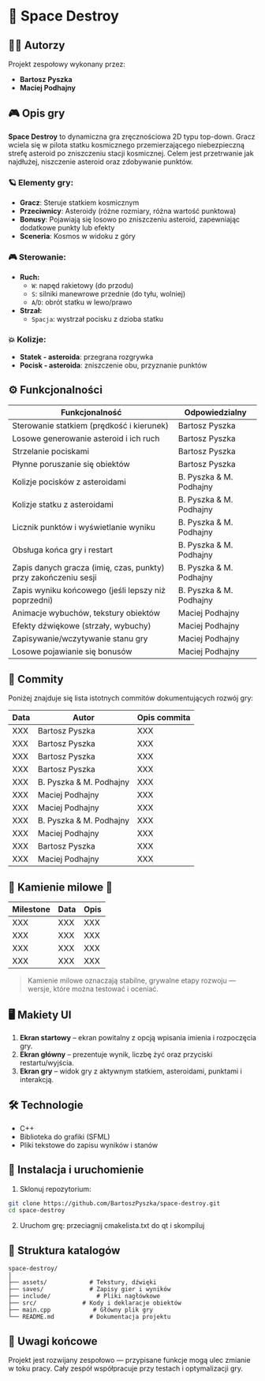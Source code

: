
# 🚀 Space Destroy

## 👨‍🚀 Autorzy
Projekt zespołowy wykonany przez:

- **Bartosz Pyszka**
- **Maciej Podhajny**

## 🎮 Opis gry
**Space Destroy** to dynamiczna gra zręcznościowa 2D typu top-down. Gracz wciela się w pilota statku kosmicznego przemierzającego niebezpieczną strefę asteroid po zniszczeniu stacji kosmicznej. Celem jest przetrwanie jak najdłużej, niszczenie asteroid oraz zdobywanie punktów.

### 🪐 Elementy gry:
- **Gracz**: Steruje statkiem kosmicznym
- **Przeciwnicy**: Asteroidy (różne rozmiary, różna wartość punktowa)
- **Bonusy**: Pojawiają się losowo po zniszczeniu asteroid, zapewniając dodatkowe punkty lub efekty
- **Sceneria**: Kosmos w widoku z góry

### 🎮 Sterowanie:
- **Ruch:**
  - `W`: napęd rakietowy (do przodu)
  - `S`: silniki manewrowe przednie (do tyłu, wolniej)
  - `A`/`D`: obrót statku w lewo/prawo
- **Strzał:**
  - `Spacja`: wystrzał pocisku z dzioba statku

### 💥 Kolizje:
- **Statek - asteroida**: przegrana rozgrywka
- **Pocisk - asteroida**: zniszczenie obu, przyznanie punktów

## ⚙️ Funkcjonalności

| Funkcjonalność | Odpowiedzialny |
|----------------|----------------|
| Sterowanie statkiem (prędkość i kierunek) | Bartosz Pyszka |
| Losowe generowanie asteroid i ich ruch | Bartosz Pyszka |
| Strzelanie pociskami | Bartosz Pyszka |
| Płynne poruszanie się obiektów | Bartosz Pyszka |
| Kolizje pocisków z asteroidami | B. Pyszka & M. Podhajny |
| Kolizje statku z asteroidami | B. Pyszka & M. Podhajny |
| Licznik punktów i wyświetlanie wyniku | B. Pyszka & M. Podhajny |
| Obsługa końca gry i restart | B. Pyszka & M. Podhajny |
| Zapis danych gracza (imię, czas, punkty) przy zakończeniu sesji | B. Pyszka & M. Podhajny |
| Zapis wyniku końcowego (jeśli lepszy niż poprzedni) | B. Pyszka & M. Podhajny |
| Animacje wybuchów, tekstury obiektów | Maciej Podhajny |
| Efekty dźwiękowe (strzały, wybuchy) | Maciej Podhajny |
| Zapisywanie/wczytywanie stanu gry | Maciej Podhajny |
| Losowe pojawianie się bonusów | Maciej Podhajny |

## 📝 Commity

Poniżej znajduje się lista istotnych commitów dokumentujących rozwój gry:

| Data       | Autor              | Opis commita                                                                 |
|------------|-------------------|------------------------------------------------------------------------------|
| XXX | Bartosz Pyszka     | XXX                 |
| XXX | Bartosz Pyszka     | XXX                                      |
| XXX | Bartosz Pyszka     | XXX                               |
| XXX | Bartosz Pyszka     | XXX                                              |
| XXX | B. Pyszka & M. Podhajny | XXX               |
| XXX | Maciej Podhajny    | XXX                             |
| XXX | Maciej Podhajny    | XXX                   |
| XXX | B. Pyszka & M. Podhajny | XXX                        |
| XXX | Maciej Podhajny    | XXX                        |
| XXX | Bartosz Pyszka     | XXX                      |
| XXX | Maciej Podhajny    | XXX                 |

## 📍 Kamienie milowe 🗿

| Milestone | Data       | Opis                                                                 |
|-----------|------------|----------------------------------------------------------------------|
| XXX      | XXX | XXX      |
| XXX      | XXX | XXX                      |
| XXX      | XXX | XXX               |
| XXX      | XXX | XXX              |

> Kamienie milowe oznaczają stabilne, grywalne etapy rozwoju — wersje, które można testować i oceniać.

## 🖥️ Makiety UI

1. **Ekran startowy** – ekran powitalny z opcją wpisania imienia i rozpoczęcia gry.
2. **Ekran główny** – prezentuje wynik, liczbę żyć oraz przyciski restartu/wyjścia.
3. **Ekran gry** – widok gry z aktywnym statkiem, asteroidami, punktami i interakcją.

## 🛠️ Technologie
- C++
- Biblioteka do grafiki (SFML)
- Pliki tekstowe do zapisu wyników i stanów

## 💾 Instalacja i uruchomienie
1. Sklonuj repozytorium:
```bash
git clone https://github.com/BartoszPyszka/space-destroy.git
cd space-destroy
```
2. Uruchom grę:
przeciagnij cmakelista.txt do qt i skompiluj 

## 📁 Struktura katalogów
```
space-destroy/
│
├── assets/            # Tekstury, dźwięki
├── saves/             # Zapisy gier i wyników
├── include/             # Pliki nagłówkowe
├── src/             # Kody i deklaracje obiektów
├── main.cpp            # Główny plik gry
└── README.md          # Dokumentacja projektu
```

## 📌 Uwagi końcowe
Projekt jest rozwijany zespołowo — przypisane funkcje mogą ulec zmianie w toku pracy. Cały zespół współpracuje przy testach i optymalizacji gry. 
